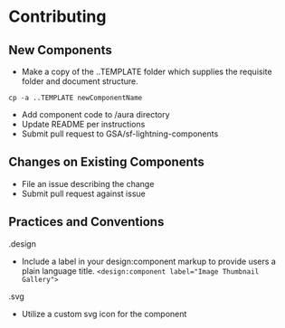# Contributing


## New Components
- Make a copy of the ..TEMPLATE folder which supplies the requisite folder and document structure.
````
cp -a ..TEMPLATE newComponentName
````
- Add component code to /aura directory
- Update README per instructions
- Submit pull request to GSA/sf-lightning-components

## Changes on Existing Components
- File an issue describing the change
- Submit pull request against issue

## Practices and Conventions

.design
- Include a label in your design:component markup to provide users a plain language title. `<design:component label="Image Thumbnail Gallery">`

.svg
- Utilize a custom svg icon for the component
